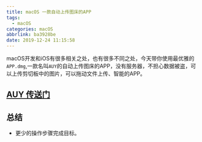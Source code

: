 ```yaml
---
title: macOS 一款自动上传图床的APP
tags:
  - macOS
categories: macOS
abbrlink: ba3928be
date: 2019-12-24 11:15:58
---
```


macOS开发和iOS有很多相关之处，也有很多不同之处，今天带你使用最优雅的`APP.dmg`,一款名叫`AUY`的自动上传图床的APP，没有服务器，不担心数据被盗，可以上传剪切板中的图片，可以拖动文件上传、智能的APP。
## [AUY 传送门](https://github.com/ifgyong/AUY/releases)

## 总结
- 更少的操作步骤完成目标。























